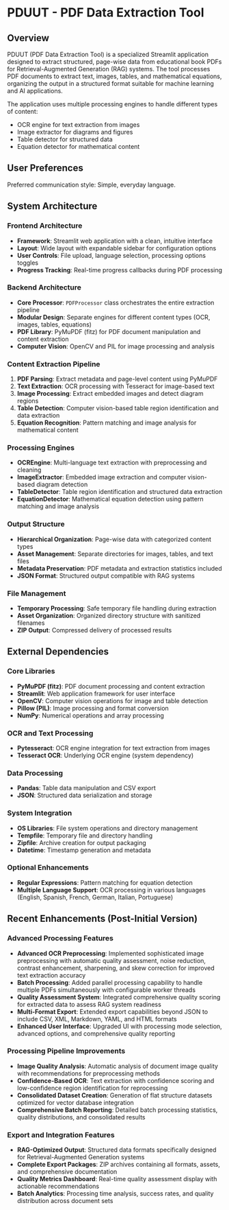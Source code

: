 # PDUUT - PDF Data Extraction Tool

## Overview

PDUUT (PDF Data Extraction Tool) is a specialized Streamlit application designed to extract structured, page-wise data from educational book PDFs for Retrieval-Augmented Generation (RAG) systems. The tool processes PDF documents to extract text, images, tables, and mathematical equations, organizing the output in a structured format suitable for machine learning and AI applications.

The application uses multiple processing engines to handle different types of content:
- OCR engine for text extraction from images
- Image extractor for diagrams and figures
- Table detector for structured data
- Equation detector for mathematical content

## User Preferences

Preferred communication style: Simple, everyday language.

## System Architecture

### Frontend Architecture
- **Framework**: Streamlit web application with a clean, intuitive interface
- **Layout**: Wide layout with expandable sidebar for configuration options
- **User Controls**: File upload, language selection, processing options toggles
- **Progress Tracking**: Real-time progress callbacks during PDF processing

### Backend Architecture
- **Core Processor**: `PDFProcessor` class orchestrates the entire extraction pipeline
- **Modular Design**: Separate engines for different content types (OCR, images, tables, equations)
- **PDF Library**: PyMuPDF (fitz) for PDF document manipulation and content extraction
- **Computer Vision**: OpenCV and PIL for image processing and analysis

### Content Extraction Pipeline
1. **PDF Parsing**: Extract metadata and page-level content using PyMuPDF
2. **Text Extraction**: OCR processing with Tesseract for image-based text
3. **Image Processing**: Extract embedded images and detect diagram regions
4. **Table Detection**: Computer vision-based table region identification and data extraction
5. **Equation Recognition**: Pattern matching and image analysis for mathematical content

### Processing Engines
- **OCREngine**: Multi-language text extraction with preprocessing and cleaning
- **ImageExtractor**: Embedded image extraction and computer vision-based diagram detection
- **TableDetector**: Table region identification and structured data extraction
- **EquationDetector**: Mathematical equation detection using pattern matching and image analysis

### Output Structure
- **Hierarchical Organization**: Page-wise data with categorized content types
- **Asset Management**: Separate directories for images, tables, and text files
- **Metadata Preservation**: PDF metadata and extraction statistics included
- **JSON Format**: Structured output compatible with RAG systems

### File Management
- **Temporary Processing**: Safe temporary file handling during extraction
- **Asset Organization**: Organized directory structure with sanitized filenames
- **ZIP Output**: Compressed delivery of processed results

## External Dependencies

### Core Libraries
- **PyMuPDF (fitz)**: PDF document processing and content extraction
- **Streamlit**: Web application framework for user interface
- **OpenCV**: Computer vision operations for image and table detection
- **Pillow (PIL)**: Image processing and format conversion
- **NumPy**: Numerical operations and array processing

### OCR and Text Processing
- **Pytesseract**: OCR engine integration for text extraction from images
- **Tesseract OCR**: Underlying OCR engine (system dependency)

### Data Processing
- **Pandas**: Table data manipulation and CSV export
- **JSON**: Structured data serialization and storage

### System Integration
- **OS Libraries**: File system operations and directory management
- **Tempfile**: Temporary file and directory handling
- **Zipfile**: Archive creation for output packaging
- **Datetime**: Timestamp generation and metadata

### Optional Enhancements
- **Regular Expressions**: Pattern matching for equation detection
- **Multiple Language Support**: OCR processing in various languages (English, Spanish, French, German, Italian, Portuguese)

## Recent Enhancements (Post-Initial Version)

### Advanced Processing Features
- **Advanced OCR Preprocessing**: Implemented sophisticated image preprocessing with automatic quality assessment, noise reduction, contrast enhancement, sharpening, and skew correction for improved text extraction accuracy
- **Batch Processing**: Added parallel processing capability to handle multiple PDFs simultaneously with configurable worker threads
- **Quality Assessment System**: Integrated comprehensive quality scoring for extracted data to assess RAG system readiness
- **Multi-Format Export**: Extended export capabilities beyond JSON to include CSV, XML, Markdown, YAML, and HTML formats
- **Enhanced User Interface**: Upgraded UI with processing mode selection, advanced options, and comprehensive quality reporting

### Processing Pipeline Improvements
- **Image Quality Analysis**: Automatic analysis of document image quality with recommendations for preprocessing methods
- **Confidence-Based OCR**: Text extraction with confidence scoring and low-confidence region identification for reprocessing
- **Consolidated Dataset Creation**: Generation of flat structure datasets optimized for vector database integration
- **Comprehensive Batch Reporting**: Detailed batch processing statistics, quality distributions, and consolidated results

### Export and Integration Features
- **RAG-Optimized Output**: Structured data formats specifically designed for Retrieval-Augmented Generation systems
- **Complete Export Packages**: ZIP archives containing all formats, assets, and comprehensive documentation
- **Quality Metrics Dashboard**: Real-time quality assessment display with actionable recommendations
- **Batch Analytics**: Processing time analysis, success rates, and quality distribution across document sets